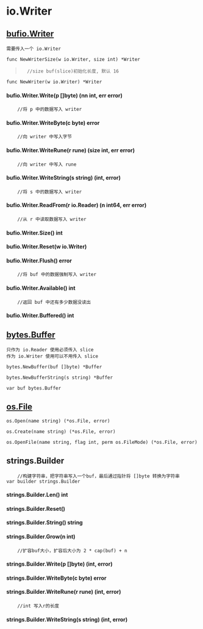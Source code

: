# io.Writer

## [bufio.Writer](12.01.bufio.md#writer)
	需要传入一个 io.Writer

	func NewWriterSize(w io.Writer, size int) *Writer
>		//size buf(slice)初始化长度, 默认 16

	func NewWriter(w io.Writer) *Writer

#### bufio.Writer.Write(p []byte) (nn int, err error)
		//将 p 中的数据写入 writer
#### bufio.Writer.WriteByte(c byte) error
		//向 writer 中写入字节
#### bufio.Writer.WriteRune(r rune) (size int, err error)
		//向 writer 中写入 rune
#### bufio.Writer.WriteString(s string) (int, error)
		//将 s 中的数据写入 writer
#### bufio.Writer.ReadFrom(r io.Reader) (n int64, err error)
		//从 r 中读取数据写入 writer
#### bufio.Writer.Size() int
#### bufio.Writer.Reset(w io.Writer)
#### bufio.Writer.Flush() error
		//将 buf 中的数据强制写入 writer
#### bufio.Writer.Available() int
		//返回 buf 中还有多少数据没读出
#### bufio.Writer.Buffered() int

## [bytes.Buffer](11.01.bytes.md#buffer)
	只作为 io.Reader 使用必须传入 slice
	作为 io.Writer 使用可以不用传入 slice

	bytes.NewBuffer(buf []byte) *Buffer

	bytes.NewBufferString(s string) *Buffer

	var buf bytes.Buffer

## [os.File](03.01.00.os.md#file)

	os.Open(name string) (*os.File, error)

	os.Create(name string) (*os.File, error)

	os.OpenFile(name string, flag int, perm os.FileMode) (*os.File, error)

## strings.Builder
		//构建字符串，把字符串写入一个buf，最后通过指针将 []byte 转换为字符串
	var builder strings.Builder

#### strings.Builder.Len() int
#### strings.Builder.Reset()
#### strings.Builder.String() string
#### strings.Builder.Grow(n int)
		//扩容buf大小，扩容后大小为 2 * cap(buf) + n
#### strings.Builder.Write(p []byte) (int, error)
#### strings.Builder.WriteByte(c byte) error
#### strings.Builder.WriteRune(r rune) (int, error)
		//int 写入r的长度
#### strings.Builder.WriteString(s string) (int, error)